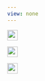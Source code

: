 ```yaml
---
view: none
---
```


<a href="https://github.com/de1ux"><img class="image-float-center" src="/images/github.png" height=24 width=24 /></a>

<a href="mailto:evans.nathan.j@gmail.com"><img class="image-float-center" src="/images/email.png" height=24 width=24 /></a>

<a href="https://linkedin.com/in/de1ux/"><img class="image-float-center" src="/images/linkedin.png" height=24 width=24 /></a>
